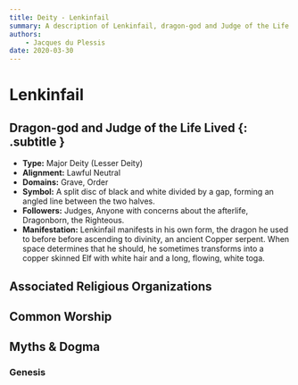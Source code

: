 ```yaml
---
title: Deity - Lenkinfail
summary: A description of Lenkinfail, dragon-god and Judge of the Life Lived.
authors:
    - Jacques du Plessis
date: 2020-03-30
---
```

# Lenkinfail
## Dragon-god and Judge of the Life Lived  {: .subtitle }

* **Type:** Major Deity (Lesser Deity)
* **Alignment:** Lawful Neutral
* **Domains:** Grave, Order
* **Symbol:** A split disc of black and white divided by a gap, forming an angled line between the two halves.
* **Followers:** Judges, Anyone with concerns about the afterlife, Dragonborn, the Righteous.
* **Manifestation:**  Lenkinfail manifests in his own form, the dragon he used to before before ascending to divinity, an ancient Copper serpent.  When space determines that he should, he sometimes transforms into a copper skinned Elf with white hair and a long, flowing, white toga.

## Associated Religious Organizations

## Common Worship

## Myths & Dogma
### Genesis